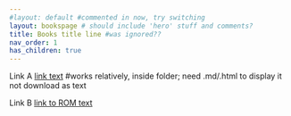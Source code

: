 ```yaml
---
#layout: default #commented in now, try switching
layout: bookspage # should include 'hero' stuff and comments?
title: Books title line #was ignored??
nav_order: 1
has_children: true
---
```


Link A [link text](linkpage1.md) #works relatively, inside folder; need .md/.html to display it not download as text

Link B [link to ROM text](rom.md)
